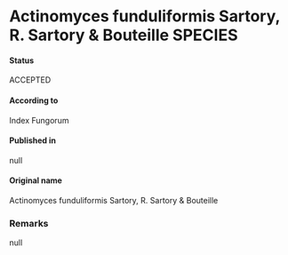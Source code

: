 # Actinomyces funduliformis Sartory, R. Sartory & Bouteille SPECIES

#### Status
ACCEPTED

#### According to
Index Fungorum

#### Published in
null

#### Original name
Actinomyces funduliformis Sartory, R. Sartory & Bouteille

### Remarks
null